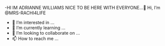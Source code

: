 -HI IM ADRIANNE WILLIAMS NICE TO BE HERE WITH EVERYONE...👋 Hi, I’m @MRS-RACHI4LIFE
- 👀 I’m interested in ...
- 🌱 I’m currently learning ...
- 💞️ I’m looking to collaborate on ...
- 📫 How to reach me ...

<!---
MRS-RACHI4LIFE/MRS-RACHI4LIFE is a ✨ special ✨ repository because its `README.md` (this file) appears on your GitHub profile.
You can click the Preview link to take a look at your changes.
--->
